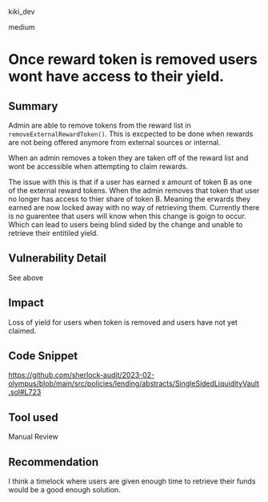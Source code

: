 kiki_dev

medium

# Once reward token is removed users wont have access to their yield.

## Summary
Admin are able to remove tokens from the reward list in `removeExternalRewardToken()`. This is excpected to be done when  rewards are not being offered anymore from external sources or internal. 

When an admin removes a token they are taken off of the reward list and wont be accessible when attempting to claim rewards. 

The issue with this is that if a user has earned x amount of token B as one of the external reward tokens. When the admin removes that token that user no longer has access to thier share of token B. Meaning the erwards they earned are now locked away with no way of retrieving them. Currently there is no guarentee that users will know when this change is goign to occur. Which can lead to users being blind sided by the change and unable to retrieve their entitiled yield. 


## Vulnerability Detail
See above 
## Impact
Loss of yield for users when token is removed and users have not yet claimed. 
## Code Snippet
https://github.com/sherlock-audit/2023-02-olympus/blob/main/src/policies/lending/abstracts/SingleSidedLiquidityVault.sol#L723
## Tool used

Manual Review

## Recommendation
I think a timelock where users are given enough time to retrieve their funds would be a good enough solution. 